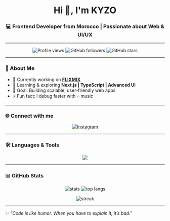 <h1 align="center">Hi 👋, I'm KYZO</h1>
<h3 align="center">💻 Frontend Developer from Morocco | Passionate about Web & UI/UX</h3>

---

<p align="center">
  <img src="https://komarev.com/ghpvc/?username=KYZO100&label=Profile%20Views&color=0e75b6&style=flat" alt="Profile views" />
  <img src="https://img.shields.io/github/followers/KYZO100?label=Followers&style=social" alt="GitHub followers" />
  <img src="https://img.shields.io/github/stars/KYZO100?label=Stars&style=social" alt="GitHub stars" />
</p>

---

### 🚀 About Me  
- 🔭 Currently working on **[FLIXMIX](https://flixmix.vercel.app)**  
- 🌱 Learning & exploring **Next.js | TypeScript | Advanced UI**  
- 🎯 Goal: Building scalable, user-friendly web apps  
- ⚡ Fun fact: I debug faster with 🎶 music  

---

### 🌐 Connect with me  
<p align="center">
  <a href="https://instagram.com/kyzo.py" target="_blank">
    <img src="https://img.shields.io/badge/Instagram-%23E4405F.svg?&style=for-the-badge&logo=instagram&logoColor=white" alt="Instagram"/>
  </a>
  
</p>

---

### 🛠️ Languages & Tools  
<p align="center">
  <img src="https://skillicons.dev/icons?i=html,css,js,ts,react,nextjs,vue,angular,nodejs,tailwind,git,github,figma,firebase,postman,python,selenium,puppeteer,heroku,azure" />
</p>

---

### 📊 GitHub Stats  
<p align="center">
  <img src="https://github-readme-stats.vercel.app/api?username=KYZO100&show_icons=true&theme=radical" alt="stats" />
  <img src="https://github-readme-stats.vercel.app/api/top-langs/?username=KYZO100&layout=compact&theme=radical" alt="top langs" />
</p>

<p align="center">
  <img src="https://github-readme-streak-stats.herokuapp.com/?user=KYZO100&theme=radical" alt="streak" />
</p>

---

✨ _“Code is like humor. When you have to explain it, it’s bad.”_  
